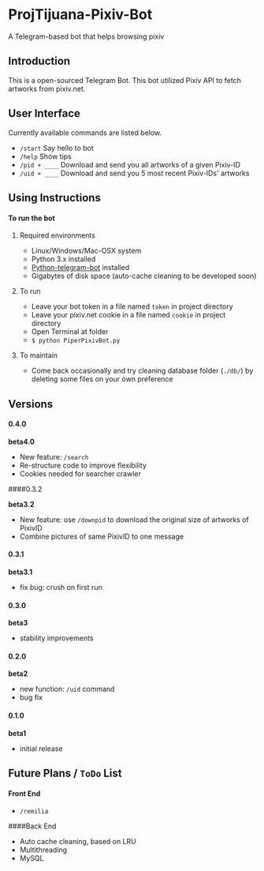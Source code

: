 # ProjTijuana-Pixiv-Bot
A Telegram-based bot that helps browsing pixiv

## Introduction

This is a open-sourced Telegram Bot. This bot utilized Pixiv API to fetch artworks from pixiv.net.

## User Interface

Currently available commands are listed below.

- `/start`  Say hello to bot
- `/help`  Show tips
- `/pid + ____` Download and send you all artworks of a given Pixiv-ID
- `/uid + ____` Download and send you 5 most recent Pixiv-IDs' artworks

## Using Instructions

#### To run the bot

1. Required environments
   - Linux/Windows/Mac-OSX system
   - Python 3.x installed
   - [Python-telegram-bot](https://github.com/python-telegram-bot/python-telegram-bot#installing) installed
   - Gigabytes of disk space (auto-cache cleaning to be developed soon)
   
2. To run
  
   - Leave your bot token in a file named `token` in project directory
   - Leave your pixiv.net cookie in a file named `cookie` in project directory
   - Open Terminal at folder
   - `$ python PiperPixivBot.py`
   
3. To maintain

   - Come back occasionally and try cleaning database folder (`./db/`) by deleting some files on your own preference

## Versions

#### 0.4.0

**beta4.0**

- New feature: `/search`
- Re-structure code to improve flexibility
- Cookies needed for searcher crawler

####0.3.2

**beta3.2**

- New feature: use `/downpid` to download the original size of artworks of PixivID
- Combine pictures of same PixivID to one message

#### 0.3.1

**beta3.1**

- fix bug: crush on first run

#### 0.3.0

**beta3**

- stability improvements 

#### 0.2.0

**beta2**

- new function: `/uid` command
- bug fix

#### 0.1.0

**beta1**

- initial release

## Future Plans / `ToDo` List

#### Front End

- `/remilia`

####Back End

- Auto cache cleaning, based on LRU
- Multithreading
- MySQL

